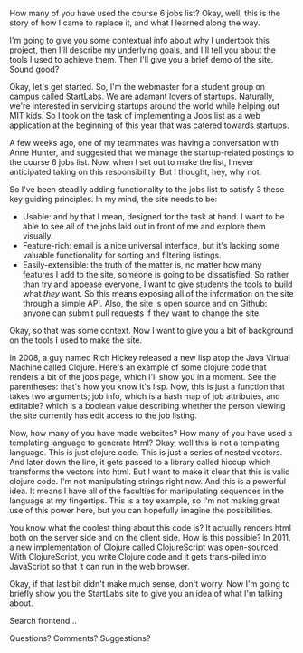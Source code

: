 How many of you have used the course 6 jobs list?
Okay, well, this is the story of how I came to replace it, and what I learned along the way.

I'm going to give you some contextual info about why I undertook this project, then I'll describe my underlying goals, and I'll tell you about the tools I used to achieve them. Then I'll give you a brief demo of the site. Sound good?

Okay, let's get started. So, I'm the webmaster for a student group on campus called StartLabs. We are adamant lovers of startups. Naturally, we're interested in servicing startups around the world while helping out MIT kids. So I took on the task of implementing a Jobs list as a web application at the beginning of this year that was catered towards startups.

A few weeks ago, one of my teammates was having a conversation with Anne Hunter, and suggested that we manage the startup-related postings to the course 6 jobs list. Now, when I set out to make the list, I never anticipated taking on this responsibility. But I thought, hey, why not.

So I've been steadily adding functionality to the jobs list to satisfy 3 these key guiding principles. In my mind, the site needs to be:

- Usable: and by that I mean, designed for the task at hand. I want to be able to see all of the jobs laid out in front of me and explore them visually.
- Feature-rich: email is a nice universal interface, but it's lacking some valuable functionality for sorting and filtering listings.
- Easily-extensible: the truth of the matter is, no matter how many features I add to the site, someone is going to be dissatisfied. So rather than try and appease everyone, I want to give students the tools to build what *they* want. So this means exposing all of the information on the site through a simple API. Also, the site is open source and on Github: anyone can submit pull requests if they want to change the site.

Okay, so that was some context. Now I want to give you a bit of background on the tools I used to make the site.

In 2008, a guy named Rich Hickey released a new lisp atop the Java Virtual Machine called Clojure. Here's an example of some clojure code that renders a bit of the jobs page, which I'll show you in a moment. See the parentheses: that's how you know it's lisp. Now, this is just a function that takes two arguments; job info, which is a hash map of job attributes, and editable? which is a boolean value describing whether the person viewing the site currently has edit access to the job listing.

Now, how many of you have made websites? How many of you have used a templating language to generate html? Okay, well this is not a templating language. This is just clojure code. This is just a series of nested vectors. And later down the line, it gets passed to a library called hiccup which transforms the vectors into html. But I want to make it clear that this is valid clojure code. I'm not manipulating strings right now. And this is a powerful idea. It means I have all of the faculties for manipulating sequences in the language at my fingertips. This is a toy example, so I'm not making great use of this power here, but you can hopefully imagine the possibilities.

You know what the coolest thing about this code is? It actually renders html both on the server side and on the client side. How is this possible? In 2011, a new implementation of Clojure called ClojureScript was open-sourced. With ClojureScript, you write Clojure code and it gets trans-piled into JavaScript so that it can run in the web browser.

Okay, if that last bit didn't make much sense, don't worry. Now I'm going to briefly show you the StartLabs site to give you an idea of what I'm talking about.

Search frontend...

Questions? Comments? Suggestions?
